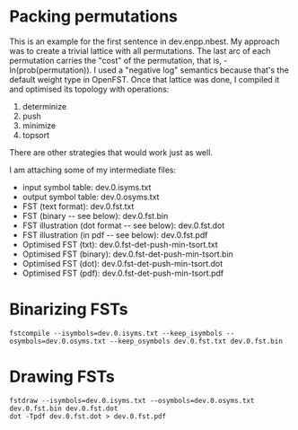 # Packing permutations

This is an example for the first sentence in dev.enpp.nbest.
My approach was to create a trivial lattice with all permutations. The last arc of each permutation carries the "cost" of the permutation, that is, -ln(prob(permutation)). I used a "negative log" semantics because that's the default weight type in OpenFST.
Once that lattice was done, I compiled it and optimised its topology with operations:
1. determinize
2. push
3. minimize
4. topsort

There are other strategies that would work just as well.

I am attaching some of my intermediate files:

* input symbol table: dev.0.isyms.txt
* output symbol table: dev.0.osyms.txt
* FST (text format): dev.0.fst.txt
* FST (binary -- see below): dev.0.fst.bin
* FST illustration (dot format -- see below): dev.0.fst.dot
* FST illustration (in pdf -- see below): dev.0.fst.pdf
* Optimised FST (txt): dev.0.fst-det-push-min-tsort.txt
* Optimised FST (binary): dev.0.fst-det-push-min-tsort.bin
* Optimised FST (dot): dev.0.fst-det-push-min-tsort.dot
* Optimised FST (pdf): dev.0.fst-det-push-min-tsort.pdf


# Binarizing FSTs

    fstcompile --isymbols=dev.0.isyms.txt --keep_isymbols --osymbols=dev.0.osyms.txt --keep_osymbols dev.0.fst.txt dev.0.fst.bin

# Drawing FSTs

    fstdraw --isymbols=dev.0.isyms.txt --osymbols=dev.0.osyms.txt dev.0.fst.bin dev.0.fst.dot
    dot -Tpdf dev.0.fst.dot > dev.0.fst.pdf
